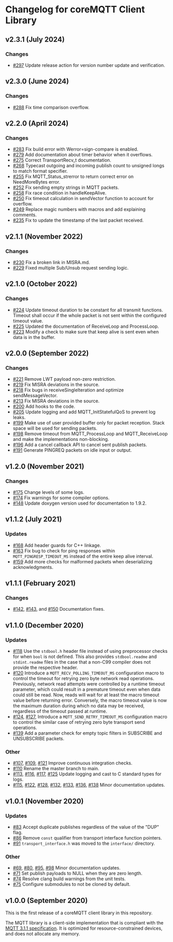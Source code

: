# Changelog for coreMQTT Client Library

## v2.3.1 (July 2024)

### Changes

- [#297](https://github.com/FreeRTOS/coreMQTT/pull/297) Update release action for version number update and verification.

## v2.3.0 (June 2024)

### Changes

- [#288](https://github.com/FreeRTOS/coreMQTT/pull/288) Fix time comparison overflow.

## v2.2.0 (April 2024)

### Changes

- [#283](https://github.com/FreeRTOS/coreMQTT/pull/283) Fix build error with Werror=sign-compare is enabled.
- [#279](https://github.com/FreeRTOS/coreMQTT/pull/279) Add documentation about timer behavior when it overflows.
- [#275](https://github.com/FreeRTOS/coreMQTT/pull/275) Correct TransportRecv_t documentation.
- [#268](https://github.com/FreeRTOS/coreMQTT/pull/268) Typecast outgoing and incoming publish count to unsigned longs to match format specifier.
- [#255](https://github.com/FreeRTOS/coreMQTT/pull/255) Fix MQTT_Status_strerror to return correct error on NeedMoreBytes error.
- [#252](https://github.com/FreeRTOS/coreMQTT/pull/252) Fix sending empty strings in MQTT packets.
- [#258](https://github.com/FreeRTOS/coreMQTT/pull/258) Fix race condition in handleKeepAlive.
- [#250](https://github.com/FreeRTOS/coreMQTT/pull/250) Fix timeout calculation in sendVector function to account for overflow.
- [#249](https://github.com/FreeRTOS/coreMQTT/pull/249) Replace magic numbers with macros and add explaining comments.
- [#235](https://github.com/FreeRTOS/coreMQTT/pull/235) Fix to update the timestamp of the last packet received.

## v2.1.1 (November 2022)

### Changes
- [#230](https://github.com/FreeRTOS/coreMQTT/pull/230) Fix a broken link in MISRA.md.
- [#229](https://github.com/FreeRTOS/coreMQTT/pull/229) Fixed multiple Sub/Unsub request sending logic.

## v2.1.0 (October 2022)

### Changes
- [#224](https://github.com/FreeRTOS/coreMQTT/pull/224) Update timeout duration to be constant for all transmit functions. Timeout shall occur if the whole packet is not sent within the configured timeout value.
- [#225](https://github.com/FreeRTOS/coreMQTT/pull/225) Updated the documentation of ReceiveLoop and ProcessLoop.
- [#223](https://github.com/FreeRTOS/coreMQTT/pull/223) Modify a check to make sure that keep alive is sent even when data is in the buffer.

## v2.0.0 (September 2022)

### Changes
- [#221](https://github.com/FreeRTOS/coreMQTT/pull/221) Remove LWT payload non-zero restriction.
- [#219](https://github.com/FreeRTOS/coreMQTT/pull/219) Fix MISRA deviations in the source.
- [#218](https://github.com/FreeRTOS/coreMQTT/pull/218) Fix bugs in receiveSingleIteration and optimize sendMessageVector.
- [#213](https://github.com/FreeRTOS/coreMQTT/pull/213) Fix MISRA deviations in the source.
- [#200](https://github.com/FreeRTOS/coreMQTT/pull/200) Add hooks to the code.
- [#205](https://github.com/FreeRTOS/coreMQTT/pull/205) Update logging and add MQTT_InitStatefulQoS to prevent log leaks.
- [#199](https://github.com/FreeRTOS/coreMQTT/pull/199) Make use of user provided buffer only for packet reception. Stack space will be used for sending packets.
- [#198](https://github.com/FreeRTOS/coreMQTT/pull/198) Remove timeout from MQTT\_ProcessLoop and MQTT\_ReceiveLoop and make the implementations non-blocking.
- [#196](https://github.com/FreeRTOS/coreMQTT/pull/196) Add a cancel callback API to cancel sent publish packets.
- [#191](https://github.com/FreeRTOS/coreMQTT/pull/191) Generate PINGREQ packets on idle input or output.

## v1.2.0 (November 2021)

### Changes
 - [#175](https://github.com/FreeRTOS/coreMQTT/pull/175) Change levels of some logs.
 - [#174](https://github.com/FreeRTOS/coreMQTT/pull/174) Fix warnings for some compiler options.
 - [#148](https://github.com/FreeRTOS/coreMQTT/pull/148) Update doxygen version used for documentation to 1.9.2.

## v1.1.2 (July 2021)

### Updates
 - [#168](https://github.com/FreeRTOS/coreMQTT/pull/168) Add header guards for C++ linkage.
 - [#163](https://github.com/FreeRTOS/coreMQTT/pull/163) Fix bug to check for ping responses within `MQTT_PINGRESP_TIMEOUT_MS` instead of the entire keep alive interval.
 - [#159](https://github.com/FreeRTOS/coreMQTT/pull/159) Add more checks for malformed packets when deserializing acknowledgments.

## v1.1.1 (February 2021)

### Changes
 - [#142](https://github.com/FreeRTOS/coreMQTT/pull/142), [#143](https://github.com/FreeRTOS/coreMQTT/pull/143), and [#150](https://github.com/FreeRTOS/coreMQTT/pull/150) Documentation fixes.

## v1.1.0 (December 2020)

### Updates
 - [#118](https://github.com/FreeRTOS/coreMQTT/pull/118) Use the `stdbool.h` header file instead of using preprocessor checks for when `bool` is not defined. This also provides `stdbool.readme` and `stdint.readme` files in the case that a non-C99 compiler does not provide the respective header.
 - [#120](https://github.com/FreeRTOS/coreMQTT/pull/120) Introduce a `MQTT_RECV_POLLING_TIMEOUT_MS` configuration macro to control the timeout for retrying zero byte network read operations. Previously, network read attempts were controlled by a runtime timeout parameter, which could result in a premature timeout even when data could still be read. Now, reads will wait for at least the macro timeout value before returning error. Conversely, the macro timeout value is now the maximum duration during which no data may be received, regardless of the timeout passed at runtime.
 - [#124](https://github.com/FreeRTOS/coreMQTT/pull/124), [#127](https://github.com/FreeRTOS/coreMQTT/pull/127), Introduce a `MQTT_SEND_RETRY_TIMEOUT_MS` configuration macro to control the similar case of retrying zero byte transport send operations.
 - [#139](https://github.com/FreeRTOS/coreMQTT/pull/139) Add a parameter check for empty topic filters in SUBSCRIBE and UNSUBSCRIBE packets.

### Other
 - [#107](https://github.com/FreeRTOS/coreMQTT/pull/107), [#109](https://github.com/FreeRTOS/coreMQTT/pull/109), [#121](https://github.com/FreeRTOS/coreMQTT/pull/121) Improve continuous integration checks.
 - [#110](https://github.com/FreeRTOS/coreMQTT/pull/107) Rename the master branch to main.
 - [#113](https://github.com/FreeRTOS/coreMQTT/pull/113), [#116](https://github.com/FreeRTOS/coreMQTT/pull/116), [#117](https://github.com/FreeRTOS/coreMQTT/pull/117), [#125](https://github.com/FreeRTOS/coreMQTT/pull/125) Update logging and cast to C standard types for logs.
 - [#115](https://github.com/FreeRTOS/coreMQTT/pull/115), [#122](https://github.com/FreeRTOS/coreMQTT/pull/122), [#128](https://github.com/FreeRTOS/coreMQTT/pull/128), [#132](https://github.com/FreeRTOS/coreMQTT/pull/132), [#133](https://github.com/FreeRTOS/coreMQTT/pull/133), [#136](https://github.com/FreeRTOS/coreMQTT/pull/136), [#138](https://github.com/FreeRTOS/coreMQTT/pull/138) Minor documentation updates.

## v1.0.1 (November 2020)

### Updates
 - [#83](https://github.com/FreeRTOS/coreMQTT/pull/83) Accept duplicate publishes regardless of the value of the "DUP" flag.
 - [#86](https://github.com/FreeRTOS/coreMQTT/pull/86) Remove `const` qualifier from transport interface function pointers.
 - [#91](https://github.com/FreeRTOS/coreMQTT/pull/91) `transport_interface.h` was moved to the `interface/` directory.

### Other
 - [#69](https://github.com/FreeRTOS/coreMQTT/pull/69), [#80](https://github.com/FreeRTOS/coreMQTT/pull/80), [#95](https://github.com/FreeRTOS/coreMQTT/pull/95), [#98](https://github.com/FreeRTOS/coreMQTT/pull/98) Minor documentation updates.
 - [#71](https://github.com/FreeRTOS/coreMQTT/pull/71) Set publish payloads to NULL when they are zero length.
 - [#74](https://github.com/FreeRTOS/coreMQTT/pull/74) Resolve clang build warnings from the unit tests.
 - [#75](https://github.com/FreeRTOS/coreMQTT/pull/75) Configure submodules to not be cloned by default.

## v1.0.0 (September 2020)

This is the first release of a coreMQTT client library in this repository.

The MQTT library is a client-side implementation that is compliant with the [MQTT 3.1.1 specification](https://docs.oasis-open.org/mqtt/mqtt/v3.1.1/os/mqtt-v3.1.1-os.html).   It is optimized for resource-constrained devices, and does not allocate any memory.

